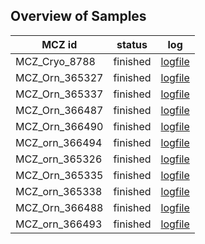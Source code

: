 ## Overview of Samples 

| MCZ id | status | log |
|---|---|---|
|MCZ_Cryo_8788|finished|[logfile](https://github.com/harvardinformatics/scrub-jay-genomics/blob/main/00_assembly/logs/MCZ_Cryo_8788.log)|
|MCZ_Orn_365327|finished|[logfile](https://github.com/harvardinformatics/scrub-jay-genomics/blob/main/00_assembly/logs/MCZ_Orn_365327.log)|
|MCZ_Orn_365337|finished|[logfile](https://github.com/harvardinformatics/scrub-jay-genomics/blob/main/00_assembly/logs/MCZ_Orn_365337.log)|
|MCZ_Orn_366487|finished|[logfile](https://github.com/harvardinformatics/scrub-jay-genomics/blob/main/00_assembly/logs/MCZ_Orn_366487.log)|
|MCZ_Orn_366490|finished|[logfile](https://github.com/harvardinformatics/scrub-jay-genomics/blob/main/00_assembly/logs/MCZ_Orn_366490.log)|
|MCZ_orn_366494|finished|[logfile](https://github.com/harvardinformatics/scrub-jay-genomics/blob/main/00_assembly/logs/MCZ_orn_366494.log)|
|MCZ_orn_365326|finished|[logfile](https://github.com/harvardinformatics/scrub-jay-genomics/blob/main/00_assembly/logs/MCZ_orn_365326.log)|
|MCZ_Orn_365335|finished|[logfile](https://github.com/harvardinformatics/scrub-jay-genomics/blob/main/00_assembly/logs/MCZ_Orn_365335.log)|
|MCZ_orn_365338|finished|[logfile](https://github.com/harvardinformatics/scrub-jay-genomics/blob/main/00_assembly/logs/MCZ_orn_365338.log)|
|MCZ_Orn_366488|finished|[logfile](https://github.com/harvardinformatics/scrub-jay-genomics/blob/main/00_assembly/logs/MCZ_Orn_366488.log)|
|MCZ_orn_366493|finished|[logfile](https://github.com/harvardinformatics/scrub-jay-genomics/blob/main/00_assembly/logs/MCZ_orn_366493.log)|

